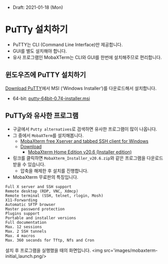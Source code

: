 * Draft: 2021-01-18 (Mon)
# PuTTy 설치하기
* PuTTY는 CLI (Command Line Interface)만 제공합니다.
* GUI를 별도 설치해야 합니다.
* 유사 프로그램인 MobaXTerm는 CLI와 GUI를 한번에 설치해주므로 편리합니다.

## 윈도우즈에 PuTTY 설치하기
[Download PuTTY](https://www.chiark.greenend.org.uk/~sgtatham/putty/latest.html)에서 MSI (‘Windows Installer’)를 다운로드해서 설치합니다.
* 64-bit: [putty-64bit-0.74-installer.msi](https://the.earth.li/~sgtatham/putty/latest/w64/putty-64bit-0.74-installer.msi)

## PuTTy와 유사한 프로그램
* 구글에서 `Putty alternatives`로 검색하면 유사한 프로그램이 많이 나옵니다.
* 그 중에서 `MobaXTerm`를 설치해봅니다. 
  * [MobaXterm free Xserver and tabbed SSH client for Windows](https://mobaxterm.mobatek.net/)
  * [Download](https://mobaxterm.mobatek.net/download.html)
    * [MobaXterm Home Edition v20.6 (Installer edition)](https://download.mobatek.net/2062020111930940/MobaXterm_Installer_v20.6.zip)
* 링크를 클릭하면 `MobaXterm_Installer_v20.6.zip`와 같은 프로그램을 다운로드 받을 수 있습니다. 
  * 압축을 해제한 후 설치를 진행합니다.
* MobaXterm 무료판의 특징입니다. 

```text
Full X server and SSH support
Remote desktop (RDP, VNC, Xdmcp)
Remote terminal (SSH, telnet, rlogin, Mosh)
X11-Forwarding
Automatic SFTP browser
Master password protection
Plugins support
Portable and installer versions
Full documentation
Max. 12 sessions
Max. 2 SSH tunnels
Max. 4 macros
Max. 360 seconds for Tftp, Nfs and Cron
```

설치 후 프로그램을 실행했을 때의 화면입니다.
<img src='images/mobaxterm-initial_launch.png/>
